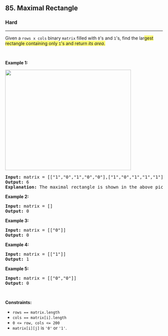 <h2>85. Maximal Rectangle</h2><h3>Hard</h3><hr><div><p>Given a <code>rows x cols</code>&nbsp;binary <code>matrix</code> filled with <code>0</code>'s and <code>1</code>'s, find the lar<gistnote class="gistnote-highlight" highlightid="38261f87-a247-4208-90e8-60ca58268d60" colornum="3" style="background-color: rgb(255, 251, 120);" id="38261f87-a247-4208-90e8-60ca58268d60">gest rectangle containing only </gistnote><code><gistnote class="gistnote-highlight" highlightid="38261f87-a247-4208-90e8-60ca58268d60" colornum="3" style="background-color: rgb(255, 251, 120);">1</gistnote></code><gistnote class="gistnote-highlight" highlightid="38261f87-a247-4208-90e8-60ca58268d60" colornum="3" style="background-color: rgb(255, 251, 120);">'s and return </gistnote><em><gistnote class="gistnote-highlight" highlightid="38261f87-a247-4208-90e8-60ca58268d60" colornum="3" style="background-color: rgb(255, 251, 120);">its area</gistnote></em><gistnote class="gistnote-highlight" highlightid="38261f87-a247-4208-90e8-60ca58268d60" colornum="3" style="background-color: rgb(255, 251, 120);">.</gistnote></p>

<p>&nbsp;</p>
<p><strong>Example 1:</strong></p>
<img alt="" src="https://assets.leetcode.com/uploads/2020/09/14/maximal.jpg" style="width: 402px; height: 322px;">
<pre><strong>Input:</strong> matrix = [["1","0","1","0","0"],["1","0","1","1","1"],["1","1","1","1","1"],["1","0","0","1","0"]]
<strong>Output:</strong> 6
<strong>Explanation:</strong> The maximal rectangle is shown in the above picture.
</pre>

<p><strong>Example 2:</strong></p>

<pre><strong>Input:</strong> matrix = []
<strong>Output:</strong> 0
</pre>

<p><strong>Example 3:</strong></p>

<pre><strong>Input:</strong> matrix = [["0"]]
<strong>Output:</strong> 0
</pre>

<p><strong>Example 4:</strong></p>

<pre><strong>Input:</strong> matrix = [["1"]]
<strong>Output:</strong> 1
</pre>

<p><strong>Example 5:</strong></p>

<pre><strong>Input:</strong> matrix = [["0","0"]]
<strong>Output:</strong> 0
</pre>

<p>&nbsp;</p>
<p><strong>Constraints:</strong></p>

<ul>
	<li><code>rows == matrix.length</code></li>
	<li><code>cols == matrix[i].length</code></li>
	<li><code>0 &lt;= row, cols &lt;= 200</code></li>
	<li><code>matrix[i][j]</code> is <code>'0'</code> or <code>'1'</code>.</li>
</ul>
</div>